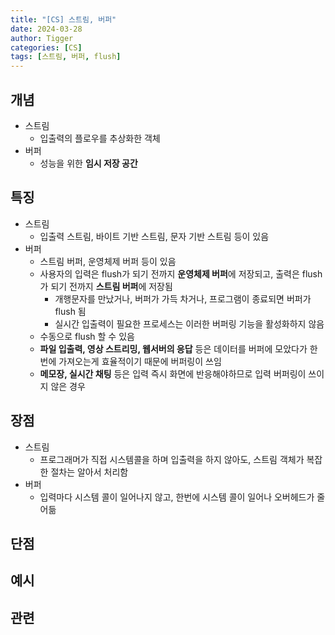 ```yaml
---
title: "[CS] 스트림, 버퍼"
date: 2024-03-28
author: Tigger
categories: [CS]
tags: [스트림, 버퍼, flush]
---
```


## 개념 
+ 스트림
	+ 입출력의 플로우를 추상화한 객체 	
+ 버퍼
	+ 성능을 위한 **임시 저장 공간**

## 특징
+ 스트림
	+ 입출력 스트림, 바이트 기반 스트림, 문자 기반 스트림 등이 있음
+ 버퍼
	+ 스트림 버퍼, 운영체제 버퍼 등이 있음
	+ 사용자의 입력은 flush가 되기 전까지 **운영체제 버퍼**에 저장되고, 출력은 flush가 되기 전까지 **스트림 버퍼**에 저장됨
	  + 개행문자를 만났거나, 버퍼가 가득 차거나, 프로그램이 종료되면 버퍼가 flush 됨
	  + 실시간 입출력이 필요한 프로세스는 이러한 버퍼링 기능을 활성화하지 않음
	+ 수동으로 flush 할 수 있음
	+ **파일 입출력, 영상 스트리밍, 웹서버의 응답** 등은 데이터를 버퍼에 모았다가 한번에 가져오는게 효율적이기 때문에 버퍼링이 쓰임
	+ **메모장, 실시간 채팅** 등은 입력 즉시 화면에 반응해야하므로 입력 버퍼링이 쓰이지 않은 경우

## 장점
+ 스트림
	+ 프로그래머가 직접 시스템콜을 하며 입출력을 하지 않아도, 스트림 객체가 복잡한 절차는 알아서 처리함
+ 버퍼
	+ 입력마다 시스템 콜이 일어나지 않고, 한번에 시스템 콜이 일어나 오버헤드가 줄어듦

## 단점


## 예시
## 관련

